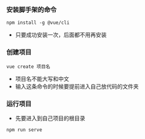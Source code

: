 ### 安装脚手架的命令

```
npm install -g @vue/cli
```

- 只要成功安装一次，后面都不用再安装



### 创建项目

```
vue create 项目名
```

- 项目名不能大写和中文
- 输入这条命令的时候要提前进入自己放代码的文件夹



### 运行项目

- 先要进入到自己项目的根目录

```
npm run serve
```


